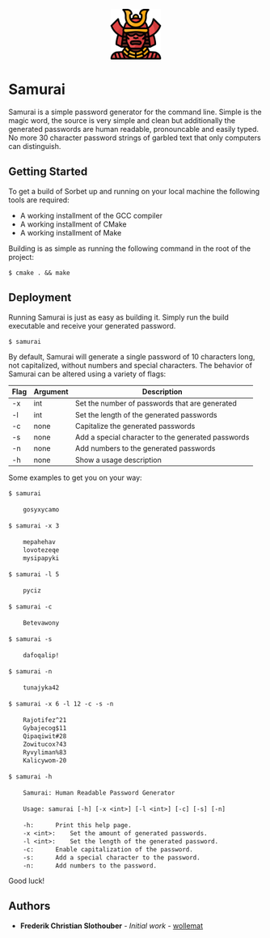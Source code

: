 

<p align="center"> <img src="./icon.png" alt="icon" width="100" height="100" /> </p>

# Samurai

Samurai is a simple password generator for the command line. Simple is the magic word, the source is very simple and clean but additionally the generated passwords are human readable, pronouncable and easily typed. No more 30 character password strings of garbled text that only computers can distinguish.

## Getting Started

To get a build of Sorbet up and running on your local machine the following tools are required:

* A working installment of the GCC compiler
* A working installment of CMake
* A working installment of Make


Building is as simple as running the following command in the root of the project:

```
$ cmake . && make
```

## Deployment

Running Samurai is just as easy as building it. Simply run the build executable and receive your generated password.

```
$ samurai
```

By default, Samurai will generate a single password of 10 characters long, not capitalized, without numbers and special characters. The behavior of Samurai can be altered using a variety of flags:

| Flag | Argument | Description                                        |
|------|----------|----------------------------------------------------|
| -x   | int      | Set the number of passwords that are generated     |
| -l   | int      | Set the length of the generated passwords          |
| -c   | none     | Capitalize the generated passwords                 |
| -s   | none     | Add a special character to the generated passwords |
| -n   | none     | Add numbers to the generated passwords             |
| -h   | none     | Show a usage description                           |


Some examples to get you on your way:

```
$ samurai

	gosyxycamo

$ samurai -x 3

	mepahehav
	lovotezeqe
	mysipapyki

$ samurai -l 5

	pyciz

$ samurai -c

	Betevawony

$ samurai -s

	dafoqalip!

$ samurai -n

	tunajyka42

$ samurai -x 6 -l 12 -c -s -n

	Rajotifez^21
	Gybajecog$11
	Qipaqiwit#28
	Zowitucox?43
	Ryvyliman%83
	Kalicywom-20

$ samurai -h

	Samurai: Human Readable Password Generator

	Usage: samurai [-h] [-x <int>] [-l <int>] [-c] [-s] [-n]

	-h:		 Print this help page.
	-x <int>:	 Set the amount of generated passwords.
	-l <int>:	 Set the length of the generated password.
	-c:		 Enable capitalization of the password.
	-s:		 Add a special character to the password.
	-n:		 Add numbers to the password.
```

Good luck!

## Authors

* **Frederik Christian Slothouber** - *Initial work* - [wollemat](https://github.com/wollemat)
